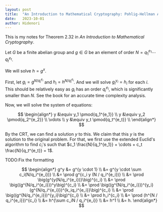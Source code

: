 ```yaml
---
layout: post
title:  "An Introduction to Mathematical Cryptography: Pohlig-Hellman Algorithm"
date:   2023-10-01
author: Hidenori
---
```


This is my notes for Theorem 2.32 in _An Introduction to Mathematical Cryptography_.

Let $G$ be a finite abelian group and $g \in G$ be an element of order $N = q_1^{e_1} \cdots q_t^{e_t}$.

We will solve $h = g^x$.

First, let $g_i = g^{N / q_i^{e_i}}$ and $h_i = h^{N / q_i^{e_i}}$.
And we will solve $g_i^{y_i} = h_i$ for each $i$.
This should be relatively easy as $g_i$ has an order $q_i^{e_i}$, which is significantly smaller than $N$.
See the book for an accurate time complexity analysis.

Now, we will solve the system of equations:

$$
\begin{align*}
    y &\equiv y_1 \pmod{q_1^{e_1}} \\
    y &\equiv y_2 \pmod{q_2^{e_2}} \\
    \vdots \\
    y &\equiv y_t \pmod{q_t^{e_t}} \\
\end{align*}
$$

By the CRT, we can find a solution $y$ to this.
We claim that this $y$ is the solution to the original problem.
For that, we first use the extended Euclid's algorithm to find $c_i$'s such that $c_1 \frac{N}{q_1^{e_1}} + \cdots + c_t \frac{N}{q_t^{e_t}} = 1$.

TODO:Fix the formatting

$$
\begin{align*}
    g^y &= g^{y \cdot 1} \\
        &= g^{y \cdot \sum c_i(N/q_i^{e_i})} \\
        &= \prod g^{c_i y (N / q_i^{e_i})} \\
        &= \prod \big(g^{y(N/q_i^{e_i})}\big)^{c_i} \\
        &= \prod \big((g^{N/q_i^{e_i}})^y\big)^{c_i} \\
        &= \prod \big((g^{N/q_i^{e_i}})^{y_i}(g^{N/q_i^{e_i}})^{k_iq_i^{e_i}}\big)^{c_i} \\
        &= \prod \big((g^{N/q_i^{e_i}})^{y_i}\big)^{c_i} \\
        &= \prod h_i^{c_i} \\
        &= \prod (h^{N / q_i^{e_i}})^{c_i} \\
        &= h^{\sum c_iN / q_i^{e_i}} \\
        &= h^1 \\
        &= h.
\end{align*}
$$


